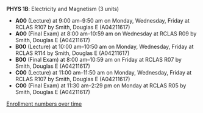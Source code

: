 **PHYS 1B**: Electricity and Magnetism (3 units)

- **A00** (Lecture) at 9:00 am–9:50 am on Monday, Wednesday, Friday at RCLAS R107 by Smith, Douglas E (A04211617)
- **A00** (Final Exam) at 8:00 am–10:59 am on Wednesday at RCLAS R09 by Smith, Douglas E (A04211617)
- **B00** (Lecture) at 10:00 am–10:50 am on Monday, Wednesday, Friday at RCLAS R114 by Smith, Douglas E (A04211617)
- **B00** (Final Exam) at 8:00 am–10:59 am on Friday at RCLAS R07 by Smith, Douglas E (A04211617)
- **C00** (Lecture) at 11:00 am–11:50 am on Monday, Wednesday, Friday at RCLAS R107 by Smith, Douglas E (A04211617)
- **C00** (Final Exam) at 11:30 am–2:29 pm on Monday at RCLAS R05 by Smith, Douglas E (A04211617)

[Enrollment numbers over time](./PHYS1B.tsv)
